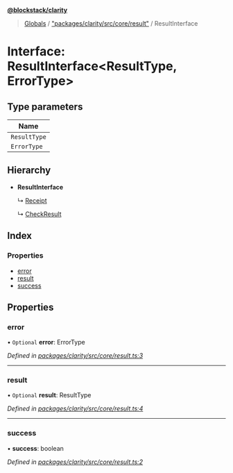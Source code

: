 **[@blockstack/clarity](../README.md)**

> [Globals](../globals.md) / ["packages/clarity/src/core/result"](../modules/_packages_clarity_src_core_result_.md) / ResultInterface

# Interface: ResultInterface\<ResultType, ErrorType>

## Type parameters

| Name         |
| ------------ |
| `ResultType` |
| `ErrorType`  |

## Hierarchy

- **ResultInterface**

  ↳ [Receipt](_packages_clarity_src_core_types_.receipt.md)

  ↳ [CheckResult](_packages_clarity_src_core_types_.checkresult.md)

## Index

### Properties

- [error](_packages_clarity_src_core_result_.resultinterface.md#error)
- [result](_packages_clarity_src_core_result_.resultinterface.md#result)
- [success](_packages_clarity_src_core_result_.resultinterface.md#success)

## Properties

### error

• `Optional` **error**: ErrorType

_Defined in [packages/clarity/src/core/result.ts:3](https://github.com/blockstack/clarity-js-sdk/blob/711ac7c/packages/clarity/src/core/result.ts#L3)_

---

### result

• `Optional` **result**: ResultType

_Defined in [packages/clarity/src/core/result.ts:4](https://github.com/blockstack/clarity-js-sdk/blob/711ac7c/packages/clarity/src/core/result.ts#L4)_

---

### success

• **success**: boolean

_Defined in [packages/clarity/src/core/result.ts:2](https://github.com/blockstack/clarity-js-sdk/blob/711ac7c/packages/clarity/src/core/result.ts#L2)_
